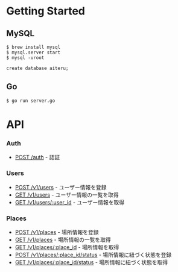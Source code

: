# Getting Started
## MySQL
```
$ brew install mysql
$ mysql.server start
$ mysql -uroot

create database aiteru;
```

## Go
```
$ go run server.go
```

# API

### Auth
* [POST /auth](docs/v1/auth_post.md) - 認証

### Users
* [POST /v1/users](docs/v1/users_post.md) - ユーザー情報を登録
* [GET /v1/users](docs/v1/users_get.md) - ユーザー情報の一覧を取得
* [GET /v1/users/:user_id](docs/v1/users_id_get.md) - ユーザー情報を取得


### Places
* [POST /v1/places](docs/v1/places_post.md) - 場所情報を登録
* [GET /v1/places](docs/v1/places_get.md) - 場所情報の一覧を取得
* [GET /v1/places/:place_id](docs/v1/places_id_get.md) - 場所情報を取得
* [POST /v1/places/:place_id/status](docs/v1/places_id_status_post.md) - 場所情報に紐づく状態を登録
* [GET /v1/places/:place_id/status](docs/v1/places_id_status_get.md) - 場所情報に紐づく状態を取得